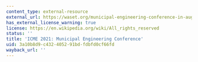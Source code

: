 ```yaml
---
content_type: external-resource
external_url: https://waset.org/municipal-engineering-conference-in-august-2021-in-venice
has_external_license_warning: true
license: https://en.wikipedia.org/wiki/All_rights_reserved
status: ''
title: 'ICME 2021: Municipal Engineering Conference'
uid: 3a10b8d9-c432-4052-91bd-fdbfd0cf66fd
wayback_url: ''
---
```

